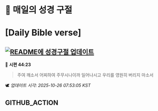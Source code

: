 # 🙏 매일의 성경 구절
# [Daily Bible verse]
## [![README에 성경구절 업데이트](https://github.com/DONGSUKA/first_test/actions/workflows/update-readme-bible.yml/badge.svg)](https://github.com/DONGSUKA/first_test/actions/workflows/update-readme-bible.yml)
<!-- START_BIBLE_VERSE -->
📖 **시편 44:23**
> 주여 깨소서 어찌하여 주무시나이까 일어나시고 우리를 영원히 버리지 마소서

🕊️ _업데이트 시각: 2025-10-26 07:53:05 KST_
  <!-- END_BIBLE_VERSE -->
## GITHUB_ACTION
